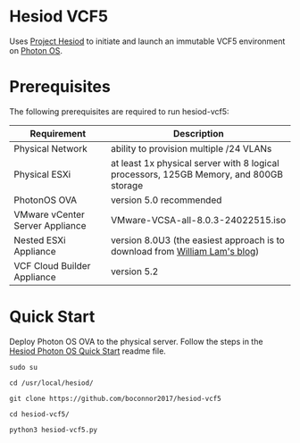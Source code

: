 # Hesiod VCF5
Uses [Project Hesiod](https://github.com/boconnor2017/hesiod) to initiate and launch an immutable VCF5 environment on [Photon OS](https://vmware.github.io/photon/).

# Prerequisites
The following prerequisites are required to run hesiod-vcf5:

| Requirement | Description |
|-------------|-------------|
| Physical Network | ability to provision multiple /24 VLANs |
| Physical ESXi | at least 1x physical server with 8 logical processors, 125GB Memory, and 800GB storage |
| PhotonOS OVA | version 5.0 recommended |
| VMware vCenter Server Appliance | VMware-VCSA-all-8.0.3-24022515.iso |
| Nested ESXi Appliance | version 8.0U3 (the easiest approach is to download from [William Lam's blog](https://williamlam.com/nested-virtualization/nested-esxi-virtual-appliance)) |
| VCF Cloud Builder Appliance | version 5.2 |

# Quick Start
Deploy Photon OS OVA to the physical server. Follow the steps in the [Hesiod Photon OS Quick Start](https://github.com/boconnor2017/hesiod/blob/main/photon/readme.md) readme file. 

```
sudo su
```
```
cd /usr/local/hesiod/
```
```
git clone https://github.com/boconnor2017/hesiod-vcf5
```
```
cd hesiod-vcf5/
```
```
python3 hesiod-vcf5.py
```